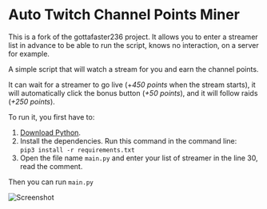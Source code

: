 # Auto Twitch Channel Points Miner
This is a fork of the gottafaster236 project. It allows you to enter a streamer list in advance to be able to run the script, knows no interaction, on a server for example. 

A simple script that will watch a stream for you and earn the channel points.

It can wait for a streamer to go live (+_450 points_ when the stream starts),
it will automatically click the bonus button (_+50 points_),
and it will follow raids (_+250 points_).

To run it, you first have to:

1) [Download Python](https://www.python.org/downloads/).
2) Install the dependencies. Run this command in the command line:<br>
`pip3 install -r requirements.txt`<br>
3) Open the file name `main.py` and enter your list of streamer in the line 30, read the comment.

Then you can run `main.py`

![Screenshot](https://i.ibb.co/6bXbWhP/screenshot-miner.png)
